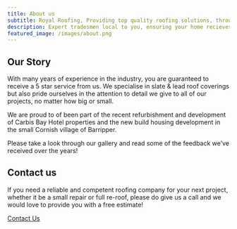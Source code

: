 ```yaml
---
title: About us
subtitle: Royal Roofing, Providing top quality roofing solutions, throughout Cornwall. 
description: Expert tradesmen local to you, ensuring your home recieves the Royal treatment it deserves. 
featured_image: /images/about.png
---
```


## Our Story

With many years of experience in the industry, you are guaranteed to receive a 5 star service from us. We specialise in slate & lead roof coverings but also pride ourselves in the attention to detail we give to all of our projects, no matter how big or small.

We are proud to of been part of the recent refurbishment and development of Carbis Bay Hotel properties and the new build housing development in the small Cornish village of Barripper.

Please take a look through our gallery and read some of the feedback we’ve received over the years!



## Contact us

If you need a reliable and competent roofing company for your next project, whether it be a small repair or full re-roof, please do give us a call and we would love to provide you with a free estimate!

<a href="/contact" class="button button--large">Contact Us</a>
